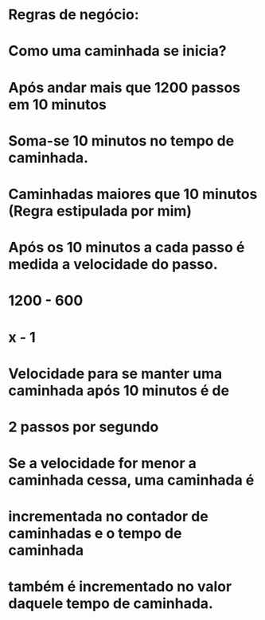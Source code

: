 # Regras de negócio:
# Como uma caminhada se inicia?
#       Após andar mais que 1200 passos em 10 minutos
#       Soma-se 10 minutos no tempo de caminhada.
#       Caminhadas maiores que 10 minutos (Regra estipulada por mim)
#       Após os 10 minutos a cada passo é medida a velocidade do passo.

#       1200 - 600
#       x    - 1
#       Velocidade para se manter uma caminhada após 10 minutos é de 
#       2 passos por segundo
#       Se a velocidade for menor a caminhada cessa, uma caminhada é 
#       incrementada no contador de caminhadas e o tempo de caminhada 
#       também é incrementado no valor daquele tempo de caminhada.